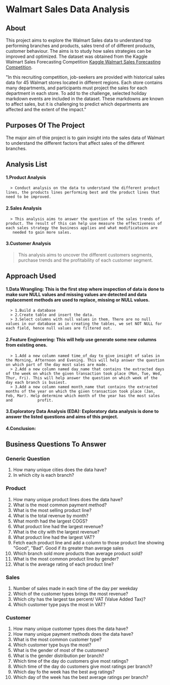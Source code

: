 # Walmart Sales Data Analysis
## About
This project aims to explore the Walmart Sales data to understand top performing branches and products, sales trend of of different products, customer behaviour. The aims is to study how sales strategies can be improved and optimized. The dataset was obtained from the Kaggle Walmart Sales Forecasting Competition [Kaggle Walmart Sales Forecasting Competition](https://www.kaggle.com/c/walmart-recruiting-store-sales-forecasting).

"In this recruiting competition, job-seekers are provided with historical sales data for 45 Walmart stores located in different regions. Each store contains many departments, and participants must project the sales for each department in each store. To add to the challenge, selected holiday markdown events are included in the dataset. These markdowns are known to affect sales, but it is challenging to predict which departments are affected and the extent of the impact."

## Purposes Of The Project
The major aim of thie project is to gain insight into the sales data of Walmart to understand the different factors that affect sales of the different branches.
## Analysis List
####  1.Product Analysis
      > Conduct analysis on the data to understand the different product lines, the products lines performing best and the product lines that need to be improved.
####  2.Sales Analysis
      > This analysis aims to answer the question of the sales trends of product. The result of this can help use measure the effectiveness of each sales strategy the business applies and what modificatoins are     
       needed to gain more sales.
####  3.Customer Analysis
> This analysis aims to uncover the different customers segments, purchase trends and the profitability of each customer segment.

## Approach Used
####  1.Data Wrangling: This is the first step where inspection of data is done to make sure NULL values and missing values are detected and data replacement methods are used to replace, missing or NULL values.
      > 1.Build a database
      > 2.Create table and insert the data.
      > 3.Select columns with null values in them. There are no null values in our database as in creating the tables, we set NOT NULL for each field, hence null values are filtered out.
#### 2.Feature Engineering: This will help use generate some new columns from existing ones.
      > 1.Add a new column named time_of_day to give insight of sales in the Morning, Afternoon and Evening. This will help answer the question on which part of the day most sales are made.
      > 2.Add a new column named day_name that contains the extracted days of the week on which the given transaction took place (Mon, Tue, Wed, Thur, Fri). This will help answer the question on which week of the           day each branch is busiest.
      > 3.Add a new column named month_name that contains the extracted months of the year on which the given transaction took place (Jan, Feb, Mar). Help determine which month of the year has the most sales and           profit.
#### 3.Exploratory Data Analysis (EDA): Exploratory data analysis is done to answer the listed questions and aims of this project.
#### 4.Conclusion:

## Business Questions To Answer
### Generic Question
  1. How many unique cities does the data have?
  2. In which city is each branch?

### Product
  1. How many unique product lines does the data have?
  2. What is the most common payment method?
  3. What is the most selling product line?
  4. What is the total revenue by month?
  5. What month had the largest COGS?
  6. What product line had the largest revenue?
  7. What is the city with the largest revenue?
  8. What product line had the largest VAT?
  9. Fetch each product line and add a column to those product line showing "Good", "Bad". Good     if its greater than average sales
  10. Which branch sold more products than average product sold?
  11. What is the most common product line by gender?
  12. What is the average rating of each product line?
### Sales
  1. Number of sales made in each time of the day per weekday
  2. Which of the customer types brings the most revenue?
  3. Which city has the largest tax percent/ VAT (Value Added Tax)?
  4. Which customer type pays the most in VAT?
### Customer
  1. How many unique customer types does the data have?
  2. How many unique payment methods does the data have?
  3. What is the most common customer type?
  4. Which customer type buys the most?
  5. What is the gender of most of the customers?
  6. What is the gender distribution per branch?
  7. Which time of the day do customers give most ratings?
  8. Which time of the day do customers give most ratings per branch?
  9. Which day fo the week has the best avg ratings?
  10. Which day of the week has the best average ratings per branch?

    
